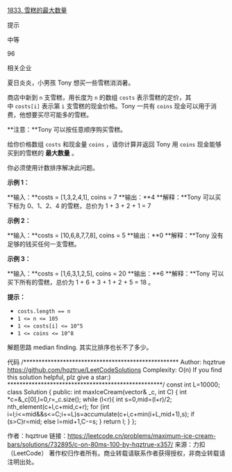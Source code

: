 [1833. 雪糕的最大数量](https://leetcode.cn/problems/maximum-ice-cream-bars/)

提示

中等

96

相关企业

夏日炎炎，小男孩 Tony 想买一些雪糕消消暑。

商店中新到 `n` 支雪糕，用长度为 `n` 的数组 `costs` 表示雪糕的定价，其中 `costs[i]` 表示第 `i` 支雪糕的现金价格。Tony 一共有 `coins` 现金可以用于消费，他想要买尽可能多的雪糕。

**注意：**Tony 可以按任意顺序购买雪糕。

给你价格数组 `costs` 和现金量 `coins` ，请你计算并返回 Tony 用 `coins` 现金能够买到的雪糕的 **最大数量** 。

你必须使用计数排序解决此问题。

**示例 1：**

**输入：**costs = [1,3,2,4,1], coins = 7
**输出：**4
**解释：**Tony 可以买下标为 0、1、2、4 的雪糕，总价为 1 + 3 + 2 + 1 = 7

**示例 2：**

**输入：**costs = [10,6,8,7,7,8], coins = 5
**输出：**0
**解释：**Tony 没有足够的钱买任何一支雪糕。

**示例 3：**

**输入：**costs = [1,6,3,1,2,5], coins = 20
**输出：**6
**解释：**Tony 可以买下所有的雪糕，总价为 1 + 6 + 3 + 1 + 2 + 5 = 18 。

**提示：**

- `costs.length == n`
- `1 <= n <= 105`
- `1 <= costs[i] <= 10^5`
- `1 <= coins <= 10^8`

解题思路
median finding. 其实比排序也长不了多少。


代码
/***************************************************
Author: hqztrue
https://github.com/hqztrue/LeetCodeSolutions
Complexity: O(n)
If you find this solution helpful, plz give a star:)
***************************************************/
const int L=10000;
class Solution {
public:
	int maxIceCream(vector<int>& _c, int C) {
		int *c=&_c[0],l=0,r=_c.size();
		while (l<r){
			int s=0,mid=(l+r)/2; nth_element(c+l,c+mid,c+r);
			for (int i=l;i<=mid&&s<=C;i+=L)s=accumulate(c+i,c+min(i+L,mid+1),s);
			if (s>C)r=mid; else l=mid+1,C-=s;
		}
		return l;
	}
};

作者：hqztrue
链接：https://leetcode.cn/problems/maximum-ice-cream-bars/solutions/732895/c-on-80ms-100-by-hqztrue-x357/
来源：力扣（LeetCode）
著作权归作者所有。商业转载请联系作者获得授权，非商业转载请注明出处。